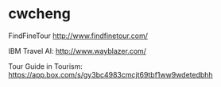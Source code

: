 


# cwcheng

FindFineTour
<http://www.findfinetour.com/>  

IBM Travel AI:
<http://www.wayblazer.com/>  

Tour Guide in Tourism:
<https://app.box.com/s/gy3bc4983cmcjt69tbf1ww9wdetedbhh>  